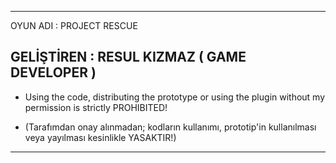 ---------------------------------------------------------------------------------------------------------------------------------------------------------------

OYUN ADI   : PROJECT RESCUE

GELİŞTİREN : RESUL KIZMAZ ( GAME DEVELOPER )
---------------------------------------------------------------------------------------------------------------------------------------------------------------
* Using the code, distributing the prototype or using the plugin without my permission is strictly PROHIBITED!

* (Tarafımdan onay alınmadan; kodların kullanımı, prototip'in kullanılması veya yayılması kesinlikle YASAKTIR!)
---------------------------------------------------------------------------------------------------------------------------------------------------------------
